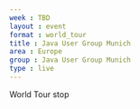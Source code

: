 ```yaml
---
week : TBD
layout : event
format : world_tour
title : Java User Group Munich
area : Europe
group : Java User Group Munich
type : live
---
```

World Tour stop
